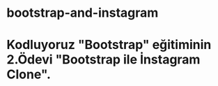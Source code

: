 # bootstrap-and-instagram
<h1>Kodluyoruz "Bootstrap" eğitiminin 2.Ödevi "Bootstrap ile İnstagram Clone".</h1>
